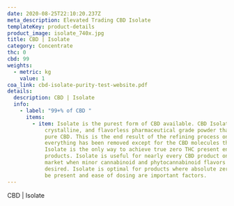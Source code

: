 ```yaml
---
date: 2020-08-25T22:10:20.237Z
meta_description: Elevated Trading CBD Isolate
templateKey: product-details
product_image: isolate_740x.jpg
title: CBD | Isolate
category: Concentrate
thc: 0
cbd: 99
weights:
  - metric: kg
    value: 1
coa_link: cbd-isolate-purity-test-website.pdf
details:
  description: CBD | Isolate
  info:
    - label: "99+% of CBD "
      items:
        - item: Isolate is the purest form of CBD available. CBD Isolate is a pure,
            crystalline, and flavorless pharmaceutical grade powder that is 99+%
            pure CBD. This is the end result of the refining process once
            everything has been removed except for the CBD molecules themselves.
            Isolate is the only way to achieve true zero THC present end
            products. Isolate is useful for nearly every CBD product on the
            market when minor cannabinoid and phytocannabinoid flavors are not
            desired. Isolate is optimal for products where absolute zero THC can
            be present and ease of dosing are important factors.
---
```


CBD | Isolate
